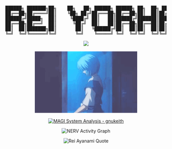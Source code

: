 <div align="center">
<pre>
██████╗ ███████╗██╗    ██╗   ██╗ ██████╗ ██████╗ ██╗  ██╗ █████╗ 
██╔══██╗██╔════╝██║    ╚██╗ ██╔╝██╔═══██╗██╔══██╗██║  ██║██╔══██╗
██████╔╝█████╗  ██║     ╚████╔╝ ██║   ██║██████╔╝███████║███████║
██╔══██╗██╔══╝  ██║      ╚██╔╝  ██║   ██║██╔══██╗██╔══██║██╔══██║
██║  ██║███████╗██║       ██║   ╚██████╔╝██║  ██║██║  ██║██║  ██║
╚═╝  ╚═╝╚══════╝╚═╝       ╚═╝    ╚═════╝ ╚═╝  ╚═╝╚═╝  ╚═╝╚═╝  ╚═╝
</pre>

<p>
  <img src="https://readme-typing-svg.herokuapp.com/?font=JetBrains+Mono&size=16&duration=3000&color=87CEEB&center=true&vCenter=true&width=400&height=50&lines=[EVA+Unit+00:+Pilot+Synchronization];[ENTRY+PLUG+DEPTH:+OPTIMAL];[LCL+PRESSURE:+NORMAL];[A.T.+FIELD:+STABLE];[INITIATING+NEURAL+LINK]">
</p>
<p>
  <img src="img/rei.gif" alt="Rei Ayanami">
</p>
<p>
  <a href="https://github.com/gnukeith">
    <img src="https://github-readme-stats.vercel.app/api?username=gnukeith&show_icons=true&theme=graywhite&bg_color=001122&text_color=87CEEB&icon_color=ADD8E6&title_color=E6E6FA&border_color=4682B4" alt="MAGI System Analysis - gnukeith">
  </a>
</p>
<p>
  <img src="https://github-readme-activity-graph.vercel.app/graph?username=gnukeith&theme=xcode&bg_color=001122&color=87CEEB&line=ADD8E6&point=E6E6FA&area=true&hide_border=true" alt="NERV Activity Graph">
</p>
<p>
  <img src="https://readme-typing-svg.herokuapp.com/?font=JetBrains+Mono&size=16&duration=3000&pause=2000&color=87CEEB&center=true&vCenter=true&width=800&height=50&repeat=true&lines=[EXECUTING+HUMAN+INSTRUMENTALITY+PROJECT];.............................;I+am+myself.+This+object+that+is+me;that+which+forms+me;This+is+the+me+that+can+be+seen;yet+I+feel+as+though+I+am+not+myself;.............................;[LILITH:+CONSCIOUSNESS+PATTERN+BLUE];[ADAM:+CORE+SYNCHRONIZATION+COMPLETE];[THE+THIRD+IMPACT]" alt="Rei Ayanami Quote">
</p>
</div>